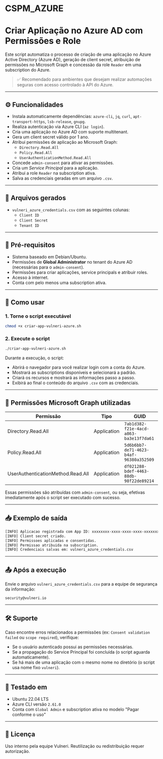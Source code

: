 # CSPM_AZURE

# Criar Aplicação no Azure AD com Permissões e Role

Este script automatiza o processo de criação de uma aplicação no Azure Active Directory (Azure AD), geração de client secret, atribuição de permissões no Microsoft Graph e concessão da role `Reader` em uma subscription do Azure.

> ✅ Recomendado para ambientes que desejam realizar automações seguras com acesso controlado à API do Azure.

---

## ⚙️ Funcionalidades

- Instala automaticamente dependências: `azure-cli`, `jq`, `curl`, `apt-transport-https`, `lsb-release`, `gnupg`.
- Realiza autenticação via Azure CLI (`az login`).
- Cria uma aplicação no Azure AD com suporte multitenant.
- Gera um client secret válido por 1 ano.
- Atribui permissões de aplicação ao Microsoft Graph:
  - `Directory.Read.All`
  - `Policy.Read.All`
  - `UserAuthenticationMethod.Read.All`
- Concede `admin-consent` para ativar as permissões.
- Cria um *Service Principal* para a aplicação.
- Atribui a role `Reader` na subscription ativa.
- Salva as credenciais geradas em um arquivo `.csv`.

---

## 📁 Arquivos gerados

- `vulneri_azure_credentials.csv` com as seguintes colunas:
  - `Client ID`
  - `Client Secret`
  - `Tenant ID`

---

## 🧾 Pré-requisitos

- Sistema baseado em Debian/Ubuntu.
- Permissões de **Global Administrator** no tenant do Azure AD (necessárias para o `admin-consent`).
- Permissões para criar aplicações, service principals e atribuir roles.
- Acesso à internet.
- Conta com pelo menos uma subscription ativa.

---

## 🚀 Como usar

### 1. Torne o script executável

```bash
chmod +x criar-app-vulneri-azure.sh
```

### 2. Execute o script

```bash
./criar-app-vulneri-azure.sh
```

Durante a execução, o script:

- Abrirá o navegador para você realizar login com a conta do Azure.
- Mostrará as subscriptions disponíveis e selecionará a padrão.
- Criará os recursos e mostrará as informações passo a passo.
- Exibirá ao final o conteúdo do arquivo `.csv` com as credenciais.

---

## 📌 Permissões Microsoft Graph utilizadas

| Permissão                      | Tipo        | GUID                                     |
|-------------------------------|-------------|------------------------------------------|
| Directory.Read.All            | Application | `7ab1d382-f21e-4acd-a863-ba3e13f7da61`   |
| Policy.Read.All               | Application | `5d6b6bb7-de71-4623-b4af-96380a352509`   |
| UserAuthenticationMethod.Read.All | Application | `df021288-bdef-4463-88db-98f22de89214` |

Essas permissões são atribuídas com `admin-consent`, ou seja, efetivas imediatamente após o script ser executado com sucesso.

---

## 📥 Exemplo de saída

```bash
[INFO] Aplicacao registrada com App ID: xxxxxxxx-xxxx-xxxx-xxxx-xxxxxxxxxxxx
[INFO] Client secret criado.
[INFO] Permissoes aplicadas e consentidas.
[INFO] Permissao atribuida na subscription.
[INFO] Credenciais salvas em: vulneri_azure_credentials.csv
```

---

## 📤 Após a execução

Envie o arquivo `vulneri_azure_credentials.csv` para a equipe de segurança da informação:

```
security@vulneri.io
```

---

## 🛠 Suporte

Caso encontre erros relacionados a permissões (ex: `Consent validation failed` ou `scope required`), verifique:

- Se o usuário autenticado possui as permissões necessárias.
- Se a propagação do Service Principal foi concluída (o script aguarda automaticamente).
- Se há mais de uma aplicação com o mesmo nome no diretório (o script usa nome fixo `vulneri`).

---

## 🧪 Testado em

- Ubuntu 22.04 LTS
- Azure CLI versão `2.61.0`
- Conta com `Global Admin` e subscription ativa no modelo "Pagar conforme o uso"

---

## 📝 Licença

Uso interno pela equipe Vulneri. Reutilização ou redistribuição requer autorização.
